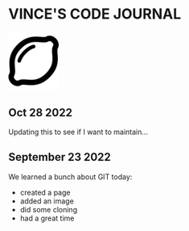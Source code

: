 VINCE'S CODE JOURNAL
====================

<img src="lemon.svg" alt="lemon" width="100"/>


## Oct 28 2022

Updating this to see if I want to maintain...



## September 23 2022


We learned a bunch about GIT today:
- created a page
- added an image
- did some cloning
- had a great time

